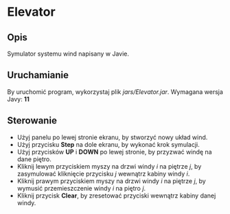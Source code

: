 # Elevator
## Opis
Symulator systemu wind napisany w Javie.
## Uruchamianie
By uruchomić program, wykorzystaj plik *jars/Elevator.jar*. Wymagana wersja Javy: **11**
## Sterowanie
* Użyj panelu po lewej stronie ekranu, by stworzyć nowy układ wind.
* Użyj przycisku **Step** na dole ekranu, by wykonać krok symulacji.
* Użyj przycisków **UP** i **DOWN** po lewej stronie, by przyzwać windę na dane piętro.
* Kliknij lewym przyciskiem myszy na drzwi windy *i* na piętrze *j*, by zasymulować kliknięcie przycisku *j* wewnątrz kabiny windy *i*. 
* Kliknij prawym przyciskiem  myszy na drzwi windy *i* na piętrze *j*, by wymusić przemieszczenie windy *i* na piętro *j*.
* Kliknij przycisk **Clear**, by zresetować przyciski wewnątrz kabiny danej windy.